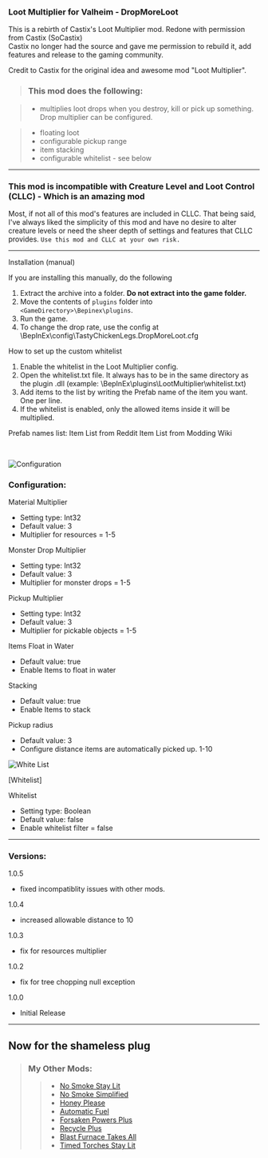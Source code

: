 ### Loot Multiplier for Valheim - DropMoreLoot

This is a rebirth of Castix's Loot Multiplier mod.  Redone with permission from Castix  (SoCastix)      
Castix no longer had the source and gave me permission to rebuild it, add features and release to the gaming community.  

Credit to Castix for the original idea and awesome mod "Loot Multiplier".




> ### This mod does the following:

> - multiplies loot drops when you destroy, kill or pick up something. Drop multiplier can be configured.  
 
> - floating loot
> - configurable pickup range
> - item stacking
> - configurable whitelist - see below
___
### This mod is incompatible with Creature Level and Loot Control (CLLC) - Which is an amazing mod

Most, if not all of this mod's features are included in CLLC.  That being said, I've always liked the simplicity of this mod and have no desire to alter creature levels or need the sheer depth of settings and features that CLLC provides.
`Use this mod and CLLC at your own risk.` 

___
Installation (manual)                                                                                       

If you are installing this manually, do the following
1. Extract the archive into a folder. **Do not extract into the game folder.**
2. Move the contents of `plugins` folder into `<GameDirectory>\Bepinex\plugins`.
3. Run the game.
4. To change the drop rate, use the config at \BepInEx\config\TastyChickenLegs.DropMoreLoot.cfg


How to set up the custom whitelist

1. Enable the whitelist in the Loot Multiplier config.
2. Open the whitelist.txt file. It always has to be in the same directory as the plugin .dll (example: <GameDirectory>\BepInEx\plugins\LootMultiplier\whitelist.txt)
3. Add items to the list by writing the Prefab name of the item you want. One per line.
4. If the whitelist is enabled, only the allowed items inside it will be multiplied.

Prefab names list:
Item List from Reddit
Item List from Modding Wiki﻿﻿


﻿

![Configuration](https://i.ibb.co/WPMrK8w/lootsmall.png)
### Configuration:                                                     



Material Multiplier
- Setting type: Int32
- Default value: 3
- Multiplier for resources = 1-5

Monster Drop Multiplier
- Setting type: Int32
- Default value: 3
- Multiplier for monster drops = 1-5

Pickup Multiplier
- Setting type: Int32
- Default value: 3
- Multiplier for pickable objects = 1-5


Items Float in Water

- Default value: true
- Enable Items to float in water

Stacking

- Default value: true
- Enable Items to stack

Pickup radius

- Default value: 3
- Configure distance items are automatically picked up. 1-10

![White List](https://i.imgur.com/a1uSfeB.png)

[Whitelist]

Whitelist
- Setting type: Boolean
- Default value: false
- Enable whitelist filter = false
_____________

### Versions:

1.0.5

- fixed incompatiblity issues with other mods.

1.0.4

- increased allowable distance to 10

1.0.3

- fix for resources multiplier

1.0.2

- fix for tree chopping null exception

1.0.0

- Initial Release

_____
##	Now for the shameless plug

> ### My Other Mods:
>>* [No Smoke Stay Lit](https://valheim.thunderstore.io/package/TastyChickenLeg/NoSmokeStayLit/)
>>* [No Smoke Simplified](https://valheim.thunderstore.io/package/TastyChickenLegs/NoSmokeSimplified/)
>>* [Honey Please](https://valheim.thunderstore.io/package/TastyChickenLegs/HoneyPlease/)
>>* [Automatic Fuel](https://valheim.thunderstore.io/package/TastyChickenLeg/AutomaticFuel/)
>>* [Forsaken Powers Plus](https://valheim.thunderstore.io/package/TastyChickenLeg/ForsakenPowersPlus/)
>>* [Recycle Plus](https://valheim.thunderstore.io/package/TastyChickenLeg/RecyclePlus/)
>>* [Blast Furnace Takes All](https://valheim.thunderstore.io/package/TastyChickenLeg/BlastFurnaceTakesAll/)
>>* [Timed Torches Stay Lit](https://valheim.thunderstore.io/package/TastyChickenLeg/TimedTorchesStayLit/)